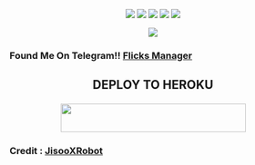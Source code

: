 
<p align="center">
    <a href="https://github.com/ridho17-ind/FlicksXRobot"> <img src="https://img.shields.io/github/repo-size/noob-kittu/YoneRobot?color=orange&logo=github&logoColor=green&style=for-the-badge" /></a>
    <a href="https://github.com/ridho17-ind/FlicksXRobot/commits"> <img src="https://img.shields.io/github/last-commit/noob-kittu/YoneRobot?color=blue&logo=github&logoColor=green&style=for-the-badge" /></a>
    <a href="https://github.com/ridho17-ind/FlicksXRobot/issues"> <img src="https://img.shields.io/github/issues/noob-kittu/YoneRobot?color=blueviolet&logo=github&logoColor=green&style=for-the-badge" /></a>
    <a href="https://github.com/ridho17-ind/FlicksXRobot/network/members"> <img src="https://img.shields.io/github/forks/noob-kittu/YoneRobot?color=red&logo=github&logoColor=green&style=for-the-badge" /></a>  
    <a href="https://pypi.org/project/Telethon/"> <img src="https://img.shields.io/pypi/v/telethon?color=yellow&label=telethon&logo=python&logoColor=green&style=for-the-badge" /></a>
</p>

<p align="center">
  <img src="https://telegra.ph/file/cc480b3dbb80abc09ae2b.jpg">
</p>

### Found Me On Telegram!! [Flicks Manager](https://t.me/Flicks_Manager_Bot)



## <p align="center">DEPLOY TO HEROKU</p>

<p align="center"><a href="https://heroku.com/deploy?template=https://github.com/ridho17-ind/FlicksXRobot">
  <img src="https://img.shields.io/badge/Deploy%20To%20Heroku-aqua?style=flat&logo=heroku" width="325" height="50.100" /></a></p>

### Credit : [JisooXRobot](https://github.com/FeriEXP/JisooXRobot)
